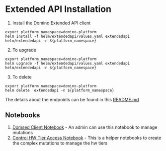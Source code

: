 # Extended API Installation


1. Install the Domino Extended API client
```shell
export platform_namespace=domino-platform
helm install -f helm/extendedapi/values.yaml extendedapi helm/extendedapi -n ${platform_namespace}
```
2. To upgrade
```shell
export platform_namespace=domino-platform
helm upgrade -f helm/extendedapi/values.yaml extendedapi helm/extendedapi -n ${platform_namespace}
```
3. To delete

```shell
export platform_namespace=domino-platform
helm delete  extendedapi -n ${platform_namespace}
```

The details about the endpoints can be found in this [README.md](./domino-extended-api/README.md)

## Notebooks

1. [Domsed Client Notebook](./domino-extended-api/notebooks/domsed_client.ipynb) - An admin can use this notebook to manage mutations
2. [Control HW Tier Access Notebook](./domino-extended-api/notebooks/manage_hwtier_rbac.ipynb) - This is a helper notebooks to create the complex mutations to manage the hw tiers
